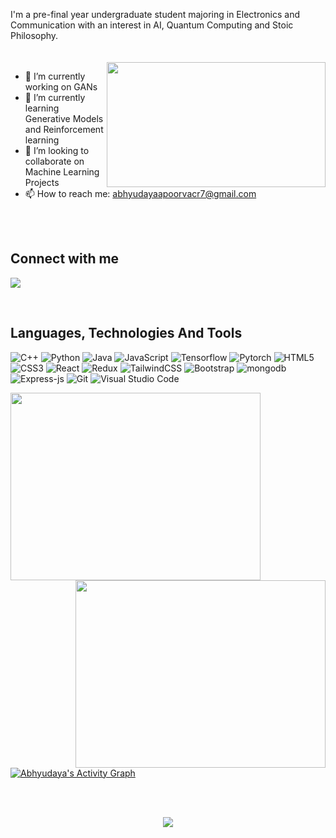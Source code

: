 

I'm a pre-final year undergraduate student majoring in Electronics and Communication with an interest in AI, Quantum Computing and Stoic Philosophy.
<br>
<br>
<br>
<img align="right" src="https://user-images.githubusercontent.com/63904110/165995286-a8978ae2-4470-4925-af7a-c4cd987f8dd2.gif" height="200px" width="350px">



<!-- https://cdn.dribbble.com/users/5677098/screenshots/15028899/Frustrating-Animation.gif
https://cdn.dribbble.com/users/2646423/screenshots/5507196/computer.gif -->
- 🔭 I’m currently working on GANs <br>
- 🌱 I’m currently learning Generative Models and Reinforcement learning<br>
- 👯 I’m looking to collaborate on Machine Learning Projects <br>
- 📫 How to reach me: abhyudayaapoorvacr7@gmail.com <br>

<br><br>
## Connect with me
<p>
  <a href="https://www.linkedin.com/in/abhyudaya-apoorva-8ab0b2193/"><img src="https://img.shields.io/badge/LinkedIn-0077B5?style=for-the-badge&logo=linkedin&logoColor=white"></a>
<!--   <a href="https://leetcode.com/sukhseerat/"><img src="https://img.shields.io/badge/-LeetCode-FFA116?style=for-the-badge&logo=LeetCode&logoColor=black"></a> -->
  <!-- <a href="https://twitter.com/see_d_rat"><img src="https://img.shields.io/badge/Twitter-1DA1F2?style=for-the-badge&logo=twitter&logoColor=white"></a> -->
</p>
<br>

## Languages, Technologies And Tools
![C++](https://img.shields.io/badge/c++-%2300599C.svg?style=for-the-badge&logo=c%2B%2B&logoColor=white)
![Python](https://img.shields.io/badge/python-3670A0?style=for-the-badge&logo=python&logoColor=ffdd54)
![Java](https://img.shields.io/badge/java-%23323330.svg?style=for-the-badge&logo=java&logoColor=%23F7DF1E)
![JavaScript](https://img.shields.io/badge/javascript-%23323330.svg?style=for-the-badge&logo=javascript&logoColor=%23F7DF1E)
![Tensorflow](https://img.shields.io/badge/tensorflow-%23323330.svg?style=for-the-badge&logo=tensorflow&logoColor=%23F7DF1E)
![Pytorch](https://img.shields.io/badge/pytorch-%23323330.svg?style=for-the-badge&logo=pytorch&logoColor=%23F7DF1E)
![HTML5](https://img.shields.io/badge/html5-%23E34F26.svg?style=for-the-badge&logo=html5&logoColor=white)
![CSS3](https://img.shields.io/badge/css3-%231572B6.svg?style=for-the-badge&logo=css3&logoColor=white)
![React](https://img.shields.io/badge/react-%2320232a.svg?style=for-the-badge&logo=react&logoColor=%2361DAFB)
![Redux](https://img.shields.io/badge/redux-%23593d88.svg?style=for-the-badge&logo=redux&logoColor=white)
![TailwindCSS](https://img.shields.io/badge/tailwindcss-%2338B2AC.svg?style=for-the-badge&logo=tailwind-css&logoColor=white)
![Bootstrap](https://img.shields.io/badge/bootstrap-%23563D7C.svg?style=for-the-badge&logo=bootstrap&logoColor=white)
![mongodb](https://img.shields.io/badge/mongodb-%23323330.svg?style=for-the-badge&logo=mongodb&logoColor=%23F7DF1E)
![Express-js](https://img.shields.io/badge/express-%23323330.svg?style=for-the-badge&logo=express&logoColor=%23F7DF1E)
![Git](https://img.shields.io/badge/git-%23F05033.svg?style=for-the-badge&logo=git&logoColor=white)
![Visual Studio Code](https://img.shields.io/badge/Visual%20Studio%20Code-0078d7.svg?style=for-the-badge&logo=visual-studio-code&logoColor=white)


<p align="left">
<a href="https://github.com/aapoorv-tf/github-readme-stats"><img height="300px" width="400px" src="https://github-readme-stats.vercel.app/api?username=aapoorv-tf&theme=midnight-purple&count_private=true&show_icons=true&hide_border=true"></a>
<a href="https://git.io/streak-stats"><img align="right" height="300px" width="400px" src="http://github-readme-streak-stats.herokuapp.com?user=aapoorv-tf&theme=midnight-purple&hide_border=true&fire=F98404&ring=F98404"></a>
</p>
<a href="https://github.com/aapoorv-tf/github-readme-activity-graph"><img alt="Abhyudaya's Activity Graph" src="https://activity-graph.herokuapp.com/graph?username=aapoorv-tf&bg_color=000000&color=AE81CE&line=9644F4&point=FFFFFF&hide_border=true" /></a>

<br><br>
<p align="center">
  <img src="https://komarev.com/ghpvc/?username=aapoorv-tf">
</p>
